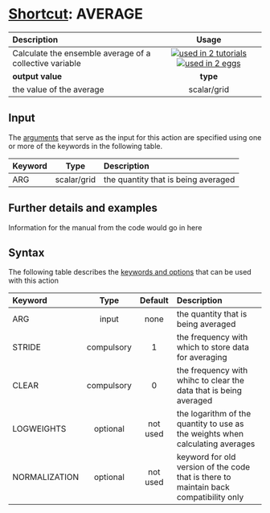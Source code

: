 # [Shortcut](shortcuts.md): AVERAGE

| Description    | Usage |
|:--------|:--------:|
| Calculate the ensemble average of a collective variable | [![used in 2 tutorials](https://img.shields.io/badge/tutorials-2-green.svg)](https://www.plumed-tutorials.org/browse.html?search=AVERAGE)[![used in 2 eggs](https://img.shields.io/badge/nest-2-green.svg)](https://www.plumed-nest.org/browse.html?search=AVERAGE)|
 | **output value** | **type** |
| the value of the average | scalar/grid |

## Input

The [arguments](specifying_arguments.html) that serve as the input for this action are specified using one or more of the keywords in the following table.

| Keyword |  Type | Description |
|:--------|:------:|:-----------|
| ARG | scalar/grid | the quantity that is being averaged |


## Further details and examples 
Information for the manual from the code would go in here 
## Syntax 
The following table describes the [keywords and options](parsing.md) that can be used with this action 

| Keyword | Type | Default | Description |
|:-------|:----:|:-------:|:-----------|
| ARG | input | none | the quantity that is being averaged |
| STRIDE | compulsory | 1 |  the frequency with which to store data for averaging |
| CLEAR | compulsory | 0 |  the frequency with whihc to clear the data that is being averaged |
| LOGWEIGHTS | optional | not used | the logarithm of the quantity to use as the weights when calculating averages |
| NORMALIZATION | optional | not used | keyword for old version of the code that is there to maintain back compatibility only |
